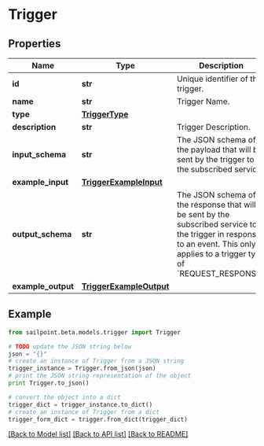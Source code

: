 # Trigger


## Properties
Name | Type | Description | Notes
------------ | ------------- | ------------- | -------------
**id** | **str** | Unique identifier of the trigger. | 
**name** | **str** | Trigger Name. | 
**type** | [**TriggerType**](TriggerType.md) |  | 
**description** | **str** | Trigger Description. | [optional] 
**input_schema** | **str** | The JSON schema of the payload that will be sent by the trigger to the subscribed service. | 
**example_input** | [**TriggerExampleInput**](TriggerExampleInput.md) |  | 
**output_schema** | **str** | The JSON schema of the response that will be sent by the subscribed service to the trigger in response to an event.  This only applies to a trigger type of &#x60;REQUEST_RESPONSE&#x60;. | [optional] 
**example_output** | [**TriggerExampleOutput**](TriggerExampleOutput.md) |  | [optional] 

## Example

```python
from sailpoint.beta.models.trigger import Trigger

# TODO update the JSON string below
json = "{}"
# create an instance of Trigger from a JSON string
trigger_instance = Trigger.from_json(json)
# print the JSON string representation of the object
print Trigger.to_json()

# convert the object into a dict
trigger_dict = trigger_instance.to_dict()
# create an instance of Trigger from a dict
trigger_form_dict = trigger.from_dict(trigger_dict)
```
[[Back to Model list]](../README.md#documentation-for-models) [[Back to API list]](../README.md#documentation-for-api-endpoints) [[Back to README]](../README.md)


